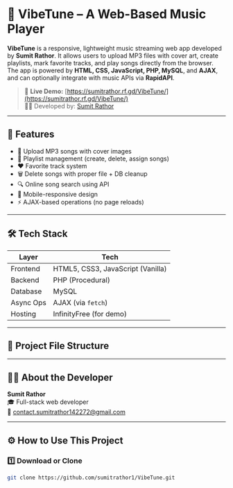 # 🎵 VibeTune – A Web-Based Music Player

**VibeTune** is a responsive, lightweight music streaming web app developed by **Sumit Rathor**. It allows users to upload MP3 files with cover art, create playlists, mark favorite tracks, and play songs directly from the browser. The app is powered by **HTML, CSS, JavaScript, PHP, MySQL**, and **AJAX**, and can optionally integrate with music APIs via **RapidAPI**.

> 🔗 **Live Demo:** [https://sumitrathor.rf.gd/VibeTune/](https://sumitrathor.rf.gd/VibeTune/)  
> 👨‍💻 Developed by: [Sumit Rathor](mailto:contact.sumitrathor142272@gmail.com)

---

## 🚀 Features

- 🎵 Upload MP3 songs with cover images
- 📂 Playlist management (create, delete, assign songs)
- ❤️ Favorite track system
- 🗑️ Delete songs with proper file + DB cleanup
- 🔍 Online song search using API
- 📱 Mobile-responsive design
- ⚡ AJAX-based operations (no page reloads)

---

## 🛠️ Tech Stack

| Layer        | Tech                              |
|--------------|-----------------------------------|
| Frontend     | HTML5, CSS3, JavaScript (Vanilla) |
| Backend      | PHP (Procedural)                  |
| Database     | MySQL                             |
| Async Ops    | AJAX (via `fetch`)                |
| Hosting      | InfinityFree (for demo)           |

---

## 📁 Project File Structure


---

## 🧑‍💻 About the Developer

**Sumit Rathor**  
🎓 Full-stack web developer  
📧 [contact.sumitrathor142272@gmail.com](mailto:contact.sumitrathor142272@gmail.com)

---

## ⚙️ How to Use This Project

### 1️⃣ Download or Clone

```bash
git clone https://github.com/sumitrathor1/VibeTune.git
